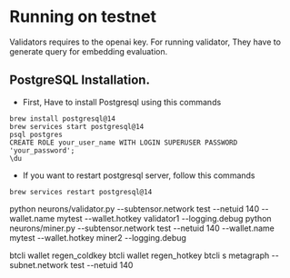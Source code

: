 
# Running on testnet

Validators requires to the openai key.
For running validator, They have to generate query for embedding evaluation.

## PostgreSQL Installation.

* First, Have to install Postgresql using this commands

```
brew install postgresql@14
brew services start postgresql@14
psql postgres
CREATE ROLE your_user_name WITH LOGIN SUPERUSER PASSWORD 'your_password';
\du
```

* If you want to restart postgresql server, follow this commands

```
brew services restart postgresql@14
```

python neurons/validator.py --subtensor.network test --netuid 140 --wallet.name mytest --wallet.hotkey validator1 --logging.debug
python neurons/miner.py --subtensor.network test --netuid 140 --wallet.name mytest --wallet.hotkey miner2 --logging.debug

btcli wallet regen_coldkey 
btcli wallet regen_hotkey
btcli s metagraph --subnet.network test --netuid 140

